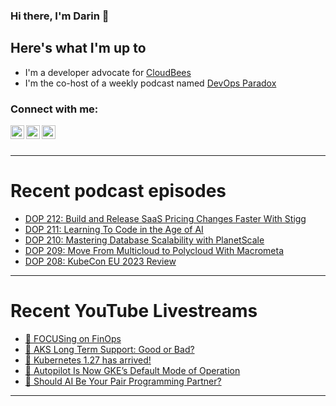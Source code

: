 ### Hi there, I'm Darin 👋

## Here's what I'm up to
- I'm a developer advocate for [CloudBees][cloudbees-website]
- I'm the co-host of a weekly podcast named [DevOps Paradox][dop-website]

### Connect with me:

[<img align="left" alt="darinpope | Twitter" width="22px" src="https://cdn.jsdelivr.net/npm/simple-icons@v3/icons/twitter.svg" />][twitter]
[<img align="left" alt="darinpope | LinkedIn" width="22px" src="https://cdn.jsdelivr.net/npm/simple-icons@v3/icons/linkedin.svg" />][linkedin]
[<img align="left" alt="darinpope | Instagram" width="22px" src="https://cdn.jsdelivr.net/npm/simple-icons@v3/icons/instagram.svg" />][instagram]

<br />
<br />

---

# Recent podcast episodes
<!-- BLOG-POST-LIST:START -->
- [DOP 212: Build and Release SaaS Pricing Changes Faster With Stigg](https://www.devopsparadox.com/episodes/build-and-release-saas-pricing-changes-faster-with-stigg-212/)
- [DOP 211: Learning To Code in the Age of AI](https://www.devopsparadox.com/episodes/learning-to-code-in-the-age-of-ai-211/)
- [DOP 210: Mastering Database Scalability with PlanetScale](https://www.devopsparadox.com/episodes/mastering-database-scalability-with-planetscale-210/)
- [DOP 209: Move From Multicloud to Polycloud With Macrometa](https://www.devopsparadox.com/episodes/move-from-multicloud-to-polycloud-with-macrometa-209/)
- [DOP 208: KubeCon EU 2023 Review](https://www.devopsparadox.com/episodes/kubecon-eu-2023-review-208/)
<!-- BLOG-POST-LIST:END -->

---

# Recent YouTube Livestreams
<!-- YOUTUBE:START -->
- [🔴 FOCUSing on FinOps](https://www.youtube.com/watch?v=2O7Mwy5WoM4)
- [🔴 AKS Long Term Support: Good or Bad?](https://www.youtube.com/watch?v=DvWxoefpLqM)
- [🔴 Kubernetes 1.27 has arrived!](https://www.youtube.com/watch?v=vunX1ps726w)
- [🔴 Autopilot Is Now GKE’s Default Mode of Operation](https://www.youtube.com/watch?v=pVE-utGSXkU)
- [🔴 Should AI Be Your Pair Programming Partner?](https://www.youtube.com/watch?v=QtG5214G9i4)
<!-- YOUTUBE:END -->

---


[website]: https://www.darinpope.com/
[twitter]: https://twitter.com/darinpope
[youtube]: https://youtube.com/darinpope
[instagram]: https://instagram.com/darinpope
[linkedin]: https://linkedin.com/in/darinpope
[cloudbees-website]: https://www.cloudbees.com/
[dop-website]: https://www.devopsparadox.com/

<!--
**darinpope/darinpope** is a ✨ _special_ ✨ repository because its `README.md` (this file) appears on your GitHub profile.

Here are some ideas to get you started:

- 🔭 I’m currently working on ...
- 🌱 I’m currently learning ...
- 👯 I’m looking to collaborate on ...
- 🤔 I’m looking for help with ...
- 💬 Ask me about ...
- 📫 How to reach me: ...
- 😄 Pronouns: ...
- ⚡ Fun fact: ...
-->
